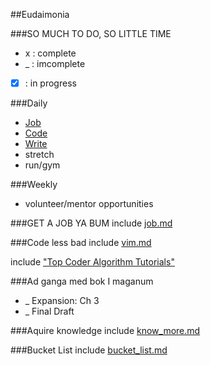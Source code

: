 ##Eudaimonia

###SO MUCH TO DO, SO LITTLE TIME
*  x  : complete
*  _  : imcomplete
* [x] : in progress

###Daily
* [Job](#job)
* [Code](#code-less-bad)
* [Write](#writing)
* stretch
* run/gym

###Weekly
* volunteer/mentor opportunities

###<a name="job"></a>GET A JOB YA BUM
include [job.md](https://github.com/jclif/eudaimonia/blob/master/job.md)

###<a name="code-less-bad"></a>Code less bad
include [vim.md](https://github.com/jclif/eudaimonia/blob/master/vim.md)

include ["Top Coder Algorithm Tutorials"](http://www.topcoder.com/tc?d1=tutorials&d2=alg_index&module=Static)

###<a name="writing"></a>Ad ganga med bok I maganum
* _ Expansion: Ch 3
* _ Final Draft

###Aquire knowledge
include [know_more.md](https://github.com/jclif/eudaimonia/blob/master/know_more.md)

###Bucket List
include [bucket_list.md](https://github.com/jclif/eudaimonia/blob/master/bucket_list.md)
